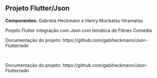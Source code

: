 <h2>Projeto Flutter/Json</h2>
<p><b>Componentes:</b> Gabriela Heckmann e Henry Morikatsu Hiramatsu</p>
<p>Projeto Flutter integração com Json com temática de Filmes Comédia</p>
<p> Documentação do projeto: https://github.com/gabiheckmann/Json-Flutter/wiki </p><br>
<p> Documentação do projeto: https://github.com/gabiheckmann/Json-Flutter/wiki </p>

